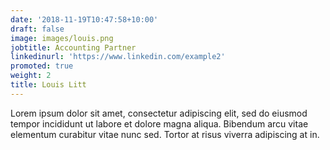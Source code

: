 ```yaml
---
date: '2018-11-19T10:47:58+10:00'
draft: false
image: images/louis.png
jobtitle: Accounting Partner
linkedinurl: 'https://www.linkedin.com/example2'
promoted: true
weight: 2
title: Louis Litt
---
```


Lorem ipsum dolor sit amet, consectetur adipiscing elit, sed do eiusmod tempor incididunt ut labore et dolore magna aliqua. Bibendum arcu vitae elementum curabitur vitae nunc sed. Tortor at risus viverra adipiscing at in.
